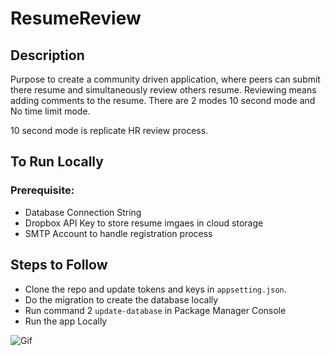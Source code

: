 # ResumeReview

## Description
Purpose to create a community driven application, where peers can submit there resume and simultaneously review others resume. Reviewing means adding comments to the resume. There are 2 modes 10 second mode and No time limit mode.

10 second mode is replicate HR review process.

## To Run Locally

### Prerequisite:

* Database Connection String
* Dropbox API Key to store resume imgaes in cloud storage
* SMTP Account to handle registration process

## Steps to Follow
* Clone the repo and update tokens and keys in `appsetting.json`.
* Do the migration to create the database locally 
* Run command 2 `update-database` in Package Manager Console
* Run the app Locally

![Gif](https://blogger.googleusercontent.com/img/b/R29vZ2xl/AVvXsEi1L84_ZV4pNGZp_jQ0YhkL-GdNEobXvAyDDk_0OGrRDzLDBiK6xwO1U_6P3biGSCrRWsHvmwEXpz28SlrJY8nGGsV8yN_TByH5CvqaXztYXIC_AiHB2unimOD7tnDHHVBS4wK9mF5e5dw-unOhBc65jYiWfZyS5MDVS--v9gNRUBEhZudi6WNAypJ0/s16000/ezgif.com-gif-maker.gif)
